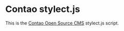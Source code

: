 Contao stylect.js
=================

This is the [Contao Open Source CMS][1] stylect.js script.


[1]: https://contao.org
